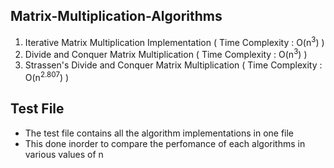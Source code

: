 ## Matrix-Multiplication-Algorithms
1. Iterative Matrix Multiplication Implementation ( Time Complexity : O(n<sup>3</sup>) )
3. Divide and Conquer Matrix Multiplication ( Time Complexity : O(n<sup>3</sup>) )
4. Strassen's Divide and Conquer Matrix Multiplication ( Time Complexity : O(n<sup>2.807</sup>) )


## Test File
- The test file contains all the algorithm implementations in one file
- This done inorder to compare the perfomance of each algorithms in various values of n
